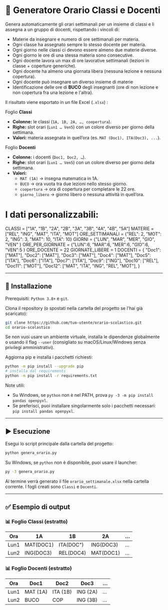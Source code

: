 # 📘 Generatore Orario Classi e Docenti

Genera automaticamente gli orari settimanali per un insieme di classi e li assegna a un gruppo di docenti, rispettando i vincoli di:

* Materie da insegnare e numero di ore settimanali per materia.
* Ogni classe ha assegnato sempre lo stesso docente per materia.
* Ogni giorno nelle classi ci devono essere almeno due materie diverse.
* Ogni giorno le ore di una stessa materia sono consecutive.
* Ogni docente lavora un max di ore lavorative settimanali (lezioni in classe + coperture generiche).
* Ogni docente ha almeno una giornata libera (nessuna lezione e nessuna copertura).
* Ogni docente può insegnare un diverso insieme di materie
* Identificazione delle ore di **BUCO** degli insegnanti (ore di non lezione e non copertura fra una lezione e l'altra).

Il risultato viene esportato in un file Excel (`.xlsx`) :

Foglio **Classi**

* **Colonne:** le classi (`1A, 1B, 2A, …, coopertura`).
* **Righe:** slot orari (`Lun1 … Ven5`) con un colore diverso per giorno della settimana.
* **Valori:** materia assegnata in quell’ora (es. `MAT (Doc1), ITA(Doc3), ...`).

Foglio **Docenti**

* **Colonne:** i docenti (`Doc1, Doc2, …`).
* **Righe:** slot orari (`Lun1 … Ven5`) con un colore diverso per giorno della settimana.
* **Valori:**
  * `MAT (1A)` → insegna matematica in 1A.
  * `BUCO` → ora vuota tra due lezioni nello stesso giorno.
  * `coopertura` → ora di copertura per completare le 22 ore.
  * `giorno_libero` → giorno libero o nessuna attività in quell’ora.

# I dati personalizzabili:

CLASSI = ["1A", "1B", "2A", "2B", "3A", "3B", "4A", "4B", "5A"]
MATERIE = ["REL", "ING", "MAT", "ITA", "MOT"]
ORE_SETTIMANALI = {"REL": 2, "MOT": 2, "ING": 3, "MAT": 10, "ITA": 10}
GIORNI = {"LUN", "MAR", "MER", "GIO", "VEN" }
ORE_PER_GIORNATE = {"LUN":6, "MAR":6, "MER":6, "GIO":6, "VEN":5 }
ORE_DOCENTE = 22
GIORNATE_LIBERE = 1
DOCENTI = {
    "Doc1": ["MAT"],
    "Doc2": ["MAT"],
    "Doc3": ["MAT"],
    "Doc4": ["MAT"],
    "Doc5": ["ITA"],
    "Doc6": ["ITA"],
    "Doc7": ["ITA"],
    "Doc9": ["ING"],
    "Doc10": ["REL"],
    "Doc11": ["MOT"],
    "Doc12": ["MAT", "ITA", "ING", "REL", "MOT"],
}

---

## 🚀 Installazione

Prerequisiti: `Python 3.8+` e `git`.

Clona il repository (o spostati nella cartella del progetto se l'hai già scaricato):

```bash
git clone https://github.com/tuo-utente/orario-scolastico.git
cd orario-scolastico
```

Se non vuoi usare un ambiente virtuale, installa le dipendenze globalmente o usando il flag `--user` (consigliato su macOS/Linux/Windows senza privilegi amministrativi).

Aggiorna pip e installa i pacchetti richiesti:

```bash
python -m pip install --upgrade pip
# installa dal requirements
python -m pip install -r requirements.txt
```

Note utili:

- Su Windows, se `python` non è nel PATH, prova `py -3 -m pip install pandas openpyxl`.
- Se preferisci, puoi installare singolarmente solo i pacchetti necessari: `pip install pandas openpyxl`.

---

## ▶️ Esecuzione

Esegui lo script principale dalla cartella del progetto:

```bash
python genera_orario.py
```

Su Windows, se `python` non è disponibile, puoi usare il launcher:

```bash
py -3 genera_orario.py
```

Al termine verrà generato il file `orario_settimanale.xlsx` nella cartella corrente. I fogli creati sono `Classi` e `Docenti`.

---

## ✅ Esempio di output

### 📊 Foglio Classi (estratto)

| Ora  | 1A        | 1B        | 2A        | … |
| ---- | --------- | --------- | --------- | -- |
| Lun1 | MAT(DOC1) | ITA(DOC") | ING(DOC3) | … |
| Lun2 | ING(DOC3) | REL(DOC4) | MAT(DOC1) | … |

### 📊 Foglio Docenti (estratto)

| Ora  | Doc1     | Doc2     | Doc3     | … |
| ---- | -------- | -------- | -------- | -- |
| Lun1 | MAT (1A) | ITA (1B) | ING (2A) | … |
| Lun2 | BUCO     | COP      | ING (3B) | … |
